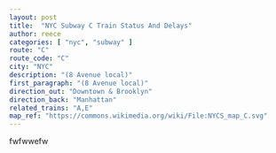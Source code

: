 ```yaml
---
layout: post
title:  "NYC Subway C Train Status And Delays"
author: reece
categories: [ "nyc", "subway" ]
route: "C"
route_code: "C"
city: "NYC"
description: "(8 Avenue local)"
first_paragraph: "(8 Avenue local)"
direction_out: "Downtown & Brooklyn"
direction_back: "Manhattan"
related_trains: "A,E"
map_ref: "https://commons.wikimedia.org/wiki/File:NYCS_map_C.svg"
---
```


fwfwwefw
